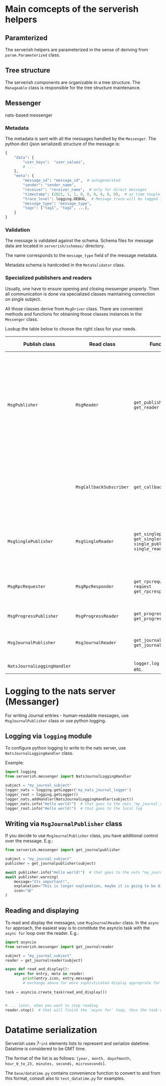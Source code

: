 # Main comcepts of the serverish helpers


## Paramterized
The serverish helpers are parameterized in the sense of deriving from `param.Parameterized` class.


## Tree structure
The serverish components are organizable in a tree structure. 
The `Manageable` class is responsible for the tree structure maintenance.

## Messenger
nats-based messenger

### Metadata
The metadata is sent with all the messages handled by the `Messenger`.
The python dict (json serialized) structure of the message is:
```python
{
    "data": {
        "user_keys":  "user_values",
        # ...
    },
    "meta": {
        "message_id": "message_id",  # autogenerated
        "sender": "sender_name",
        "receiver": "receiver_name",  # only for direct messages
        "timestamp": (2021, 1, 1, 0, 0, 0, 0, 0, 0),  # as time touple e.g. (2021, 1, 1, 0, 0, 0, 0, 0, 0)
        "trace_level": logging.DEBUG,  # Message trace will be logged if loglevel <= trace_level
        "message_type": "message_type",
        "tags": ["tag1", "tag2", ...],
    }
}
```

### Validation
The message is validated against the schema. 
Schema files for message data are located in `serverish/schemas/` directory.

The name corresponds to the `message_type` field of the message metadata.

Metadata schema is hardcoded in the `MetaValidator` class.

### Specialized publishers and readers

Usually, one have to ensure opening and closing messenger properly. 
Then all communication is done via specialized classes maintaining connection on single subject.

All those classes derive from `MsgDriver` class. 
There are convenient methods and functions for obtaining those classes instances in the `Messenger` class.

Lookup the table below to choose the right class for your needs.

| Publish class               | Read class              | Functions                                                               | Description and use-cases                                                                                                                                                                                                                                       |
|-----------------------------|-------------------------|-------------------------------------------------------------------------|-----------------------------------------------------------------------------------------------------------------------------------------------------------------------------------------------------------------------------------------------------------------|
| `MsgPublisher`              | `MsgReader`             | `get_publisher` `get_reader`                                            | The most general classes. Suitable for publishing / reading multiple messages. For reader it can be used for existing and future messages. It creates pull-consumer for existing messages and automatically switches to push consumer waiting for new messages. |
|                             | `MsgCallbackSubscriber` | `get_callbacksubscriber`                                                | Use this class insted of `MsgReader` if you prefer callback oriented approach rather than (recommended) iteration using `MsgReader`.                                                                                                                            |
| `MsgSinglePublisher`        | `MsgSingleReader`       | `get_singlepublisher` `get_singlereader` `single_publish` `single_read` | The classes and methods to publish and read single value. The usecase is e.g. distribution of the config settings dictionary.                                                                                                                                   |
| `MsgRpcRequester`           | `MsgRpcResponder`       | `get_rpcrequester` `request` `get_rpcresponder`                         | The RPC - Request/Response classes. As an exception, do not use JetStream subject here.                                                                                                                                                                         |
| `MsgProgressPublisher`      | `MsgProgressReader`     | `get_progresspublisher` `get_progressreader`                            | The classes for remote progress tracking                                                                                                                                                                                                                        |
| `MsgJournalPublisher`       | `MsgJournalReader`      | `get_journalpublisher` `get_journalreader`                              | The classes for writing and reading messages for human operator                                                                                                                                                                                                 |
| `NatsJournalLoggingHandler` |                         | `logger.log` `logger.info` etc.                                         |                                                                                                                                                                                                                                                                 |


# Logging to the nats server (Messanger)
For writing Journal entries - human-readable messages, use `MsgJournalPublisher` class or use python logging.

## Logging via `logging` module
To configure python logging to write to the nats server, use `NatsJournalLoggingHandler` class.

Example:

```python   
import logging
from serverish.messenger import NatsJournalLoggingHandler

subject = "my_journal_subject"
logger_nats = logging.getLogger('my_nats_journal_logger')
logger_root = logging.getLogger()
logger_nats.addHandler(NatsJournalLoggingHandler(subject))
logger_nats.info("Hello world!")  # that goes to the nats "my_journal_subject" subject
logger_root.info("Hello world!")  # that goes to the local log
```

## Writing  via `MsgJournalPublisher` class

If you decide to use `MsgJournalPublisher` class, you have additional control over the message. E.g.:

```python
from serverish.messenger import get_journalpublisher

subject = "my_journal_subject"
publisher = get_journalpublisher(subject)

await publisher.info("Hello world!")  # that goes to the nats "my_journal_subject" subject
await publisher.warning(
    message="Its important!",
    explanation="This is longer explanation, maybe it is going to be displayed on tooltip or in statusline?",
    icon="😅"
)

```

## Reading and displaying
To read and display the messages, use `MsgJournalReader` class. In the `async for` approach, the easiest way is to 
constitute the asyncio task with the `async for` loop over the reader. E.g.:

```python
import asyncio
from serverish.messenger import get_journalreader

subject = "my_journal_subject"
reader = get_journalreader(subject)

async def read_and_display():
    async for entry, meta in reader:
        print(entry.icon, entry.message)
        # exchange above for more sophisticated display approprate for your application UI framework
        
task = asyncio.create_task(read_and_display())


# ... later, when you want to stop reading
reader.stop()  # that will finish the `async for` loop, thus the task will finish
```



# Datatime serialization
Serverish uses 7-`int` elements lists to represent and serialize datetime. Datatime is considered to be GMT time.

The format of the list is as follows: `[year, month, dayofmonth, hour_0_to_23, minutes, seconds, microseconds]`.

The `base/datatime.py` contains convenience function to convert to and from this format, 
consult also to `test_datatime.py` for examples.
